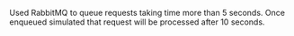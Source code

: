 Used RabbitMQ to queue requests taking time more than 5 seconds. Once enqueued simulated that request will be processed after 10 seconds.
